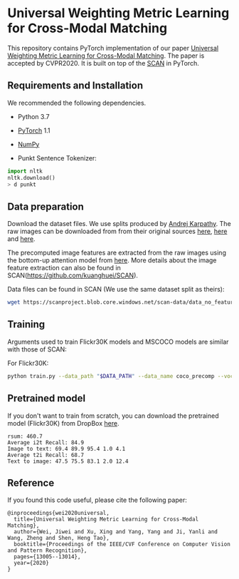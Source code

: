 # Universal Weighting Metric Learning for Cross-Modal Matching
This repository contains PyTorch implementation of our paper [Universal Weighting Metric Learning for Cross-Modal Matching](https://arxiv.org/abs/2010.03403).
The paper is accepted by CVPR2020. It is built on top of the [SCAN](https://github.com/kuanghuei/SCAN) in PyTorch.


## Requirements and Installation
We recommended the following dependencies.

* Python 3.7
* [PyTorch](http://pytorch.org/) 1.1
* [NumPy](http://www.numpy.org/) 

* Punkt Sentence Tokenizer:
```python
import nltk
nltk.download()
> d punkt
```


## Data preparation

Download the dataset files. We use splits produced by [Andrej Karpathy](http://cs.stanford.edu/people/karpathy/deepimagesent/). The raw images can be downloaded from from their original sources [here](http://nlp.cs.illinois.edu/HockenmaierGroup/Framing_Image_Description/KCCA.html), [here](http://shannon.cs.illinois.edu/DenotationGraph/) and [here](http://mscoco.org/).

The precomputed image features are extracted from the raw images using the bottom-up attention model from [here](https://github.com/peteanderson80/bottom-up-attention). More details about the image feature extraction can also be found in SCAN(https://github.com/kuanghuei/SCAN).

Data files can be found in SCAN (We use the same dataset split as theirs):

```bash
wget https://scanproject.blob.core.windows.net/scan-data/data_no_feature.zip
```

## Training
Arguments used to train Flickr30K models and MSCOCO models are similar with those of SCAN:

For Flickr30K:
```bash
python train.py --data_path "$DATA_PATH" --data_name coco_precomp --vocab_path "$VOCAB_PATH" --logger_name runs/coco_scan/log --model_name runs/coco_scan/log --max_violation --bi_gru  --agg_func=Mean --cross_attn=i2t --lambda_softmax=4
```
## Pretrained model
If you don't want to train from scratch, you can download the pretrained model (Flickr30K) from DropBox [here](https://www.dropbox.com/s/sbnhvoord6blgyv/model_best.pth.tar?dl=0).
```
rsum: 460.7
Average i2t Recall: 84.9
Image to text: 69.4 89.9 95.4 1.0 4.1
Average t2i Recall: 68.7
Text to image: 47.5 75.5 83.1 2.0 12.4
```

## Reference

If you found this code useful, please cite the following paper:
```
@inproceedings{wei2020universal,
  title={Universal Weighting Metric Learning for Cross-Modal Matching},
  author={Wei, Jiwei and Xu, Xing and Yang, Yang and Ji, Yanli and Wang, Zheng and Shen, Heng Tao},
  booktitle={Proceedings of the IEEE/CVF Conference on Computer Vision and Pattern Recognition},
  pages={13005--13014},
  year={2020}
}
```
